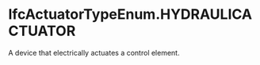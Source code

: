 IfcActuatorTypeEnum.HYDRAULICACTUATOR
=====================================
A device that electrically actuates a control element.


